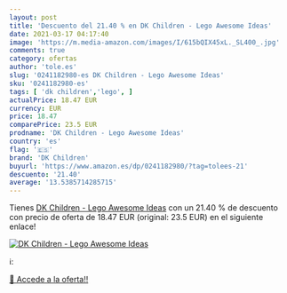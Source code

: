 ```yaml
---
layout: post
title: 'Descuento del 21.40 % en DK Children - Lego Awesome Ideas'
date: 2021-03-17 04:17:40
image: 'https://m.media-amazon.com/images/I/615bQIX45xL._SL400_.jpg'
comments: true
category: ofertas
author: 'tole.es'
slug: '0241182980-es DK Children - Lego Awesome Ideas'
sku: '0241182980-es'
tags: [ 'dk children','lego', ]
actualPrice: 18.47 EUR
currency: EUR
price: 18.47
comparePrice: 23.5 EUR
prodname: 'DK Children - Lego Awesome Ideas'
country: 'es'
flag: '🇪🇸'
brand: 'DK Children'
buyurl: 'https://www.amazon.es/dp/0241182980/?tag=tolees-21'
descuento: '21.40'
average: '13.5385714285715'
---
```


Tienes [DK Children - Lego Awesome Ideas](https://www.amazon.es/dp/0241182980/?tag=tolees-21) con un 21.40 % de descuento con precio de oferta de 18.47 EUR (original: 23.5 EUR) en el siguiente enlace!

[![DK Children - Lego Awesome Ideas](https://m.media-amazon.com/images/I/615bQIX45xL._SL400_.jpg)](https://www.amazon.es/dp/0241182980/?tag=tolees-21)

ℹ️:


[🛒 Accede a la oferta!!](https://www.amazon.es/dp/0241182980/?tag=tolees-21)
